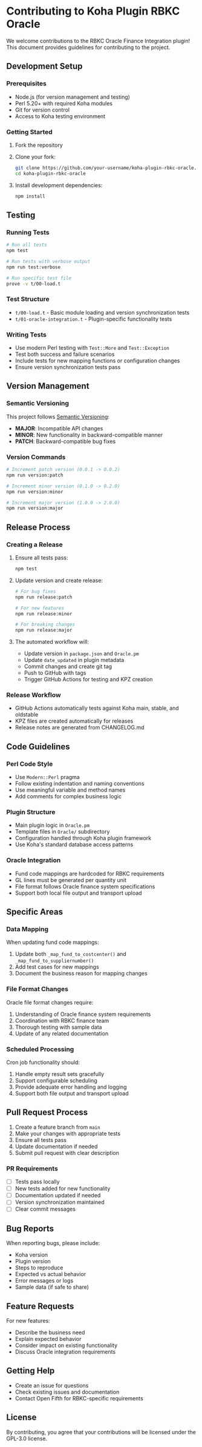 # Contributing to Koha Plugin RBKC Oracle

We welcome contributions to the RBKC Oracle Finance Integration plugin! This document provides guidelines for contributing to the project.

## Development Setup

### Prerequisites

- Node.js (for version management and testing)
- Perl 5.20+ with required Koha modules
- Git for version control
- Access to Koha testing environment

### Getting Started

1. Fork the repository
2. Clone your fork:
   ```bash
   git clone https://github.com/your-username/koha-plugin-rbkc-oracle.git
   cd koha-plugin-rbkc-oracle
   ```

3. Install development dependencies:
   ```bash
   npm install
   ```

## Testing

### Running Tests

```bash
# Run all tests
npm test

# Run tests with verbose output
npm run test:verbose

# Run specific test file
prove -v t/00-load.t
```

### Test Structure

- `t/00-load.t` - Basic module loading and version synchronization tests
- `t/01-oracle-integration.t` - Plugin-specific functionality tests

### Writing Tests

- Use modern Perl testing with `Test::More` and `Test::Exception`
- Test both success and failure scenarios
- Include tests for new mapping functions or configuration changes
- Ensure version synchronization tests pass

## Version Management

### Semantic Versioning

This project follows [Semantic Versioning](https://semver.org/):

- **MAJOR**: Incompatible API changes
- **MINOR**: New functionality in backward-compatible manner  
- **PATCH**: Backward-compatible bug fixes

### Version Commands

```bash
# Increment patch version (0.0.1 -> 0.0.2)
npm run version:patch

# Increment minor version (0.1.0 -> 0.2.0)
npm run version:minor

# Increment major version (1.0.0 -> 2.0.0)
npm run version:major
```

## Release Process

### Creating a Release

1. Ensure all tests pass:
   ```bash
   npm test
   ```

2. Update version and create release:
   ```bash
   # For bug fixes
   npm run release:patch
   
   # For new features
   npm run release:minor
   
   # For breaking changes
   npm run release:major
   ```

3. The automated workflow will:
   - Update version in `package.json` and `Oracle.pm`
   - Update `date_updated` in plugin metadata
   - Commit changes and create git tag
   - Push to GitHub with tags
   - Trigger GitHub Actions for testing and KPZ creation

### Release Workflow

- GitHub Actions automatically tests against Koha main, stable, and oldstable
- KPZ files are created automatically for releases
- Release notes are generated from CHANGELOG.md

## Code Guidelines

### Perl Code Style

- Use `Modern::Perl` pragma
- Follow existing indentation and naming conventions
- Use meaningful variable and method names
- Add comments for complex business logic

### Plugin Structure

- Main plugin logic in `Oracle.pm`
- Template files in `Oracle/` subdirectory
- Configuration handled through Koha plugin framework
- Use Koha's standard database access patterns

### Oracle Integration

- Fund code mappings are hardcoded for RBKC requirements
- GL lines must be generated per quantity unit
- File format follows Oracle finance system specifications
- Support both local file output and transport upload

## Specific Areas

### Data Mapping

When updating fund code mappings:

1. Update both `_map_fund_to_costcenter()` and `_map_fund_to_suppliernumber()`
2. Add test cases for new mappings
3. Document the business reason for mapping changes

### File Format Changes

Oracle file format changes require:

1. Understanding of Oracle finance system requirements
2. Coordination with RBKC finance team
3. Thorough testing with sample data
4. Update of any related documentation

### Scheduled Processing

Cron job functionality should:

1. Handle empty result sets gracefully
2. Support configurable scheduling
3. Provide adequate error handling and logging
4. Support both file output and transport upload

## Pull Request Process

1. Create a feature branch from `main`
2. Make your changes with appropriate tests
3. Ensure all tests pass
4. Update documentation if needed
5. Submit pull request with clear description

### PR Requirements

- [ ] Tests pass locally
- [ ] New tests added for new functionality
- [ ] Documentation updated if needed
- [ ] Version synchronization maintained
- [ ] Clear commit messages

## Bug Reports

When reporting bugs, please include:

- Koha version
- Plugin version
- Steps to reproduce
- Expected vs actual behavior
- Error messages or logs
- Sample data (if safe to share)

## Feature Requests

For new features:

- Describe the business need
- Explain expected behavior
- Consider impact on existing functionality
- Discuss Oracle integration requirements

## Getting Help

- Create an issue for questions
- Check existing issues and documentation
- Contact Open Fifth for RBKC-specific requirements

## License

By contributing, you agree that your contributions will be licensed under the GPL-3.0 license.
